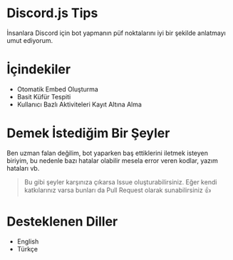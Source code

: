 # Discord.js Tips
İnsanlara Discord için bot yapmanın püf noktalarını iyi bir şekilde anlatmayı umut ediyorum.

# İçindekiler
* Otomatik Embed Oluşturma
* Basit Küfür Tespiti
* Kullanıcı Bazlı Aktiviteleri Kayıt Altına Alma

# Demek İstediğim Bir Şeyler
Ben uzman falan değilim, bot yaparken baş ettiklerini iletmek isteyen biriyim, bu nedenle bazı hatalar olabilir mesela error veren kodlar, yazım hataları vb. 

>Bu gibi şeyler karşınıza çıkarsa Issue oluşturabilirsiniz. Eğer kendi katkılarınız varsa bunları da Pull Request olarak sunabilirsiniz 👍

# Desteklenen Diller
- English
- Türkçe
